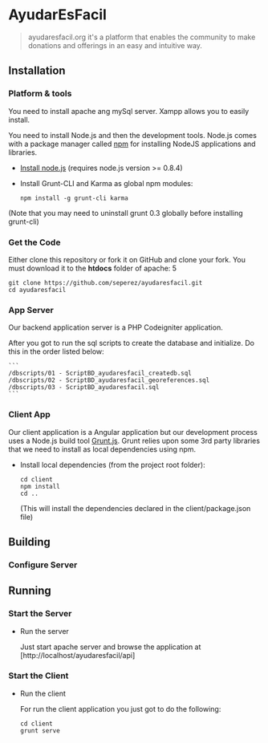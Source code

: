 
# AyudarEsFacil 

> ayudaresfacil.org it's a platform that enables the community to make donations and offerings in an easy and intuitive way.


## Installation

### Platform & tools

You need to install apache ang mySql server. Xampp allows you to easily install.

You need to install Node.js and then the development tools. Node.js comes with a package manager called [npm](http://npmjs.org) for installing NodeJS applications and libraries.
* [Install node.js](http://nodejs.org/download/) (requires node.js version >= 0.8.4)
* Install Grunt-CLI and Karma as global npm modules:

    ```
    npm install -g grunt-cli karma
    ```

(Note that you may need to uninstall grunt 0.3 globally before installing grunt-cli)

### Get the Code


Either clone this repository or fork it on GitHub and clone your fork. You must download it to the **htdocs** folder of apache:
5
```
git clone https://github.com/seperez/ayudaresfacil.git
cd ayudaresfacil
```

### App Server

Our backend application server is a PHP Codeigniter application.

After you got to run the sql scripts to create the database and initialize. Do this in the order listed below:

	```
    /dbscripts/01 - ScriptBD_ayudaresfacil_createdb.sql
    /dbscripts/02 - ScriptBD_ayudaresfacil_georeferences.sql
    /dbscripts/03 - ScriptBD_ayudaresfacil.sql
    ```

### Client App

Our client application is a Angular application but our development process uses a Node.js build tool
[Grunt.js](gruntjs.com). Grunt relies upon some 3rd party libraries that we need to install as local dependencies using npm.

* Install local dependencies (from the project root folder):

    ```
    cd client
    npm install
    cd ..
    ```

  (This will install the dependencies declared in the client/package.json file)

## Building

### Configure Server




## Running
### Start the Server
* Run the server
	
	Just start apache server and browse the application at [http://localhost/ayudaresfacil/api]
    
### Start the Client
* Run the client
	
	For run the client application you just got to do the following: 

    ```
    cd client
    grunt serve
    ```
